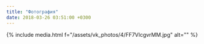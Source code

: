 ```yaml
---
title: "Фотография"
date: 2018-03-26 03:51:00 +0300
---
```



{% include media.html f="/assets/vk_photos/4/FF7VlcgvrMM.jpg" alt="" %}
